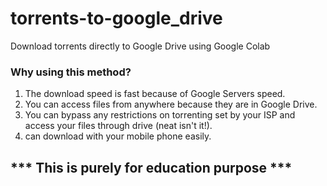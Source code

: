 # torrents-to-google_drive
Download torrents directly to Google Drive using Google Colab

### Why using this method?
1. The download speed is fast because of Google Servers speed.
2. You can access files from anywhere because they are in Google Drive.
3. You can bypass any restrictions on torrenting set by your ISP and access your files through drive (neat isn't it!).
4. can download with your mobile phone easily.

## *** This is purely for education purpose ***

